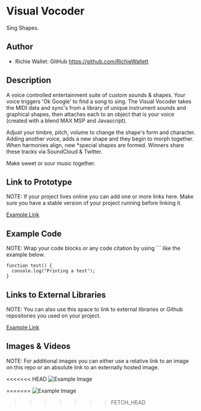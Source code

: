 # Visual Vocoder
Sing Shapes.

## Author
- Richie Wallet: GitHub https://github.com/RichieWallett

## Description
A voice controlled entertainment suite of custom sounds & shapes. Your voice triggers 'Ok Google' to find a song to sing. The Visual Vocoder takes the MIDI data and sync's from a library of unique instrument sounds and graphical shapes, then attaches each to an object that is your voice (created with a blend MAX MSP and Javascript). 

Adjust your timbre, pitch, volume to change the shape's form and character. Adding another voice, adds a new shape and they begin to morph together. When harmonies align, new *special shapes are formed. Winners share these tracks via SoundCloud & Twitter.

Make sweet or sour music together.

## Link to Prototype
NOTE: If your project lives online you can add one or more links here. Make sure you have a stable version of your project running before linking it.

[Example Link](http://www.google.com "Example Link")

## Example Code
NOTE: Wrap your code blocks or any code citation by using ``` like the example below.
```
function test() {
  console.log("Printing a test");
}
```
## Links to External Libraries
 NOTE: You can also use this space to link to external libraries or Github repositories you used on your project.

[Example Link](http://www.google.com "Example Link")

## Images & Videos
NOTE: For additional images you can either use a relative link to an image on this repo or an absolute link to an externally hosted image.

<<<<<<< HEAD
![Example Image](../project_images/cover.jpg?raw=true "Example Image")


=======
![Example Image](http://www.graphicboutique.co.uk/lab/images/cover.jpg?raw=true "Example Image")
>>>>>>> FETCH_HEAD
